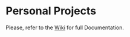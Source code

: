 # Personal Projects

Please, refer to the [Wiki](https://github.com/DanielGieseler/Personal-Projects/wiki) for full Documentation.
